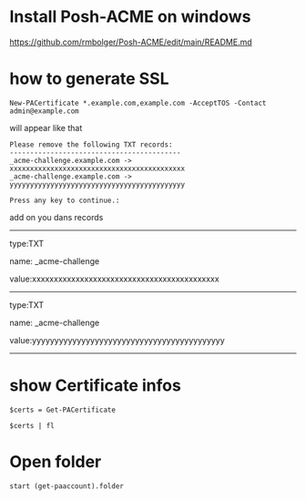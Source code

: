 # Install Posh-ACME on windows

https://github.com/rmbolger/Posh-ACME/edit/main/README.md

# how to generate SSL 

```
New-PACertificate *.example.com,example.com -AcceptTOS -Contact admin@example.com
```

will appear like that

```
Please remove the following TXT records:
------------------------------------------
_acme-challenge.example.com -> xxxxxxxxxxxxxxxxxxxxxxxxxxxxxxxxxxxxxxxxxxx
_acme-challenge.example.com -> yyyyyyyyyyyyyyyyyyyyyyyyyyyyyyyyyyyyyyyyyyy

Press any key to continue.:
```

add on you dans records

----------------------------

type:TXT

name: _acme-challenge

value:xxxxxxxxxxxxxxxxxxxxxxxxxxxxxxxxxxxxxxxxxxx

---------------

type:TXT

name: _acme-challenge

value:yyyyyyyyyyyyyyyyyyyyyyyyyyyyyyyyyyyyyyyyyyy

----------------------------

# show Certificate infos 

```
$certs = Get-PACertificate
```
```
$certs | fl
```
# Open folder 

```
start (get-paaccount).folder
```
